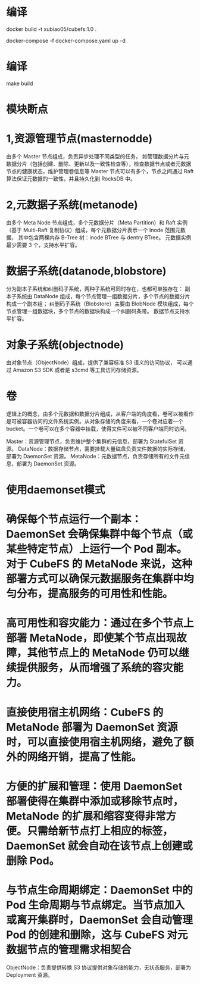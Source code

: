 # 编译
docker build -t xubiao05/cubefs:1.0 .

docker-compose -f docker-compose.yaml up -d 

# 编译
make build

# 模块断点
# 1,资源管理节点(masternodde)
由多个 Master 节点组成，负责异步处理不同类型的任务，
如管理数据分片与元数据分片（包括创建、删除、更新以及一致性检查等），检查数据节点或者元数据节点的健康状态，维护管理卷信息等
Master 节点可以有多个，节点之间通过 Raft 算法保证元数据的一致性，并且持久化到 RocksDB 中。

# 2,元数据子系统(metanode)
由多个 Meta Node 节点组成，多个元数据分片（Meta Partition）和 Raft 实例
（基于 Multi-Raft 复制协议）组成，每个元数据分片表示一个 Inode 范围元数据，
其中包含两棵内存 B-Tree 树：inode BTree 与 dentry BTree。
元数据实例最少需要 3 个，支持水平扩容。

# 数据子系统(datanode,blobstore)
分为副本子系统和纠删码子系统，两种子系统可同时存在，也都可单独存在：
副本子系统由 DataNode 组成，每个节点管理一组数据分片，多个节点的数据分片构成一个副本组；
纠删码子系统（Blobstore）主要由 BlobNode 模块组成，每个节点管理一组数据块，多个节点的数据块构成一个纠删码条带。
数据节点支持水平扩容。

# 对象子系统(objectnode)
由对象节点（ObjectNode）组成，提供了兼容标准 S3 语义的访问协议，
可以通过 Amazon S3 SDK 或者是 s3cmd 等工具访问存储资源。

# 卷
逻辑上的概念，由多个元数据和数据分片组成，从客户端的角度看，卷可以被看作是可被容器访问的文件系统实例。从对象存储的角度来看，一个卷对应着一个 bucket。一个卷可以在多个容器中挂载，使得文件可以被不同客户端同时访问。

Master：资源管理节点，负责维护整个集群的元信息，部署为 StatefulSet 资源。
DataNode：数据存储节点，需要挂载大量磁盘负责文件数据的实际存储，部署为 DaemonSet 资源。
MetaNode：元数据节点，负责存储所有的文件元信息，部署为 DaemonSet 资源。
# 使用daemonset模式
# 确保每个节点运行一个副本：DaemonSet 会确保集群中每个节点（或某些特定节点）上运行一个 Pod 副本。对于 CubeFS 的 MetaNode 来说，这种部署方式可以确保元数据服务在集群中均匀分布，提高服务的可用性和性能。
# 高可用性和容灾能力：通过在多个节点上部署 MetaNode，即使某个节点出现故障，其他节点上的 MetaNode 仍可以继续提供服务，从而增强了系统的容灾能力。
# 直接使用宿主机网络：CubeFS 的 MetaNode 部署为 DaemonSet 资源时，可以直接使用宿主机网络，避免了额外的网络开销，提高了性能。
# 方便的扩展和管理：使用 DaemonSet 部署使得在集群中添加或移除节点时，MetaNode 的扩展和缩容变得非常方便。只需给新节点打上相应的标签，DaemonSet 就会自动在该节点上创建或删除 Pod。
# 与节点生命周期绑定：DaemonSet 中的 Pod 生命周期与节点绑定。当节点加入或离开集群时，DaemonSet 会自动管理 Pod 的创建和删除，这与 CubeFS 对元数据节点的管理需求相契合
ObjectNode：负责提供转换 S3 协议提供对象存储的能力，无状态服务，部署为 Deployment 资源。
